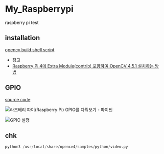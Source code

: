 # My_Raspberrypi
raspberry pi test

## installation

[opencv build shell script](./intall/pi_opencv_build_1.sh)

* 참고
* [Raspberry Pi 4에 Extra Module(contrib) 포함하여 OpenCV 4.5.1 설치하는 방법](https://webnautes.tistory.com/916)
 

## GPIO

[source code](./src/with_btn)


![라즈베리 파이(Raspberry Pi) GPIO를 다뤄보기 - 파이썬](https://m.blog.naver.com/chandong83/220905339312)


![GPIO 설정](https://mblogthumb-phinf.pstatic.net/MjAxNzAxMDdfODkg/MDAxNDgzNzkyNTc1ODQx.Zdw5-gDt1C-gGmxLmFtIinNLpu3wi3URCGYTdVPmaakg.AfUxK97CsXchp0AEk5lJydHVXTVEkrhsgrxdft3V810g.JPEG.chandong83/image_5940415111483792559665.jpg?type=w800)


## chk

```python
python3 /usr/local/share/opencv4/samples/python/video.py
```